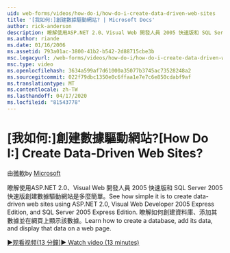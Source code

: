 ```yaml
---
uid: web-forms/videos/how-do-i/how-do-i-create-data-driven-web-sites
title: '[我如何:]創建數據驅動網站? | Microsoft Docs'
author: rick-anderson
description: 瞭解使用ASP.NET 2.0、Visual Web 開發人員 2005 快速版和 SQL Server 2005 快速版創建數據驅動網站是多麼簡單。 學習。。。
ms.author: riande
ms.date: 01/16/2006
ms.assetid: 793a01ac-3800-41b2-b542-2d88715cbe3b
msc.legacyurl: /web-forms/videos/how-do-i/how-do-i-create-data-driven-web-sites
msc.type: video
ms.openlocfilehash: 3634a599af7d61000a35077b3745ac73528248a2
ms.sourcegitcommit: 022f79dbc1350e0c6ffaa1e7e7c6e850cdabf9af
ms.translationtype: MT
ms.contentlocale: zh-TW
ms.lasthandoff: 04/17/2020
ms.locfileid: "81543778"
---
```

# <a name="how-do-i-create-data-driven-web-sites"></a><span data-ttu-id="bb528-105">[我如何:]創建數據驅動網站?</span><span class="sxs-lookup"><span data-stu-id="bb528-105">[How Do I:] Create Data-Driven Web Sites?</span></span>

<span data-ttu-id="bb528-106">由[微軟](https://github.com/microsoft)</span><span class="sxs-lookup"><span data-stu-id="bb528-106">by [Microsoft](https://github.com/microsoft)</span></span>

<span data-ttu-id="bb528-107">瞭解使用ASP.NET 2.0、Visual Web 開發人員 2005 快速版和 SQL Server 2005 快速版創建數據驅動網站是多麼簡單。</span><span class="sxs-lookup"><span data-stu-id="bb528-107">See how simple it is to create data-driven web sites using ASP.NET 2.0, Visual Web Developer 2005 Express Edition, and SQL Server 2005 Express Edition.</span></span> <span data-ttu-id="bb528-108">瞭解如何創建資料庫、添加其數據並在網頁上顯示該數據。</span><span class="sxs-lookup"><span data-stu-id="bb528-108">Learn how to create a database, add its data, and display that data on a web page.</span></span>

[<span data-ttu-id="bb528-109">&#9654;观看视频(13 分鐘)</span><span class="sxs-lookup"><span data-stu-id="bb528-109">&#9654; Watch video (13 minutes)</span></span>](https://channel9.msdn.com/Blogs/ASP-NET-Site-Videos/how-do-i-create-data-driven-web-sites)
